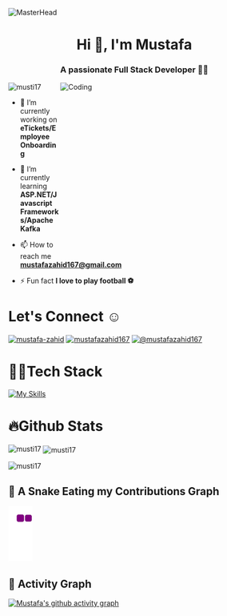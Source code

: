 ![MasterHead](https://raw.githubusercontent.com/halfrost/halfrost/master/icons/header_1.png)
<h1 align="center">Hi 👋, I'm Mustafa</h1>
<h3 align="center">A passionate Full Stack Developer 🤵‍♂️</h3>
<img align="right" alt="Coding" width="400" height="340" src="https://user-images.githubusercontent.com/63050133/156676671-d5b2e362-97d4-4404-9447-dd71ddfea82f.gif">


<p align="left"> <img src="https://komarev.com/ghpvc/?username=musti17&label=Profile%20views&color=0e75b6&style=flat" alt="musti17" /> </p>

- 🔭 I’m currently working on **eTickets/Employee Onboarding**

- 🌱 I’m currently learning **ASP.NET/Javascript Frameworks/Apache Kafka**

- 📫 How to reach me **mustafazahid167@gmail.com**

- ⚡ Fun fact **I love to play football ⚽**

# Let's Connect ☺️
<p align="left">
<a href="https://linkedin.com/in/mustafa-zahid" target="blank"><img align="center" src="https://raw.githubusercontent.com/rahuldkjain/github-profile-readme-generator/master/src/images/icons/Social/linked-in-alt.svg" alt="mustafa-zahid" height="30" width="40" /></a>
<a href="https://instagram.com/mustafazahid167" target="blank"><img align="center" src="https://raw.githubusercontent.com/rahuldkjain/github-profile-readme-generator/master/src/images/icons/Social/instagram.svg" alt="mustafazahid167" height="30" width="40" /></a>
<a href="https://www.hackerrank.com/@mustafazahid167" target="blank"><img align="center" src="https://raw.githubusercontent.com/rahuldkjain/github-profile-readme-generator/master/src/images/icons/Social/hackerrank.svg" alt="@mustafazahid167" height="30" width="40" /></a>
</p>

# 👨‍💻Tech Stack
[![My Skills](https://skillicons.dev/icons?i=c,cpp,cs,bash,babel,bootstrap,crystal,codepen,html,css,js,react,tailwind,docker,dotnet,eclipse,express,git,github,ipfs,java,jquery,kafka,kubernetes,laravel,linux,materialui,mongodb,mysql,nodejs,php,postman,pug,vscode,visualstudio,vite,regex,remix&theme=light)](https://skillicons.dev)

# 🔥Github Stats
<p><img align="left" src="https://github-readme-stats.vercel.app/api/top-langs?username=musti17&show_icons=true&locale=en&layout=compact&theme=github_dark" alt="musti17" /></p>

<p>&nbsp;<img align="center" src="https://github-readme-stats.vercel.app/api?username=musti17&show_icons=true&locale=en&theme=github_dark" alt="musti17" /></p>

<p><img align="center" src="https://github-readme-streak-stats.herokuapp.com/?user=musti17&theme=github_dark" alt="musti17" /></p>

## 🐍 A Snake Eating my Contributions Graph
![snake gif](https://github.com/musti17/musti17/blob/output/github-contribution-grid-snake.gif)

## 🥷 Activity Graph 
  [![Mustafa's github activity graph](https://github-readme-activity-graph.vercel.app/graph?username=musti17&bg_color=18122B&color=6096B4&line=3A98B9&point=FCFFE7&area=true&hide_border=false)](https://github.com/musti17/github-readme-activity-graph)


